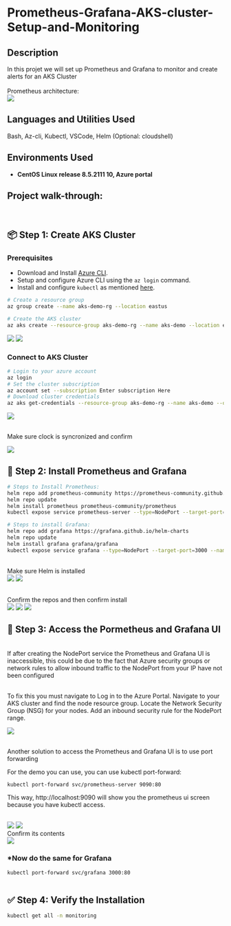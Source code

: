 # Prometheus-Grafana-AKS-cluster-Setup-and-Monitoring
<h2>Description</h2>
In this projet we will set up Prometheus and Grafana to monitor and create alerts for an AKS Cluster
<br />
<br/>  Prometheus architecture: <br/>
<img src="https://github.com/user-attachments/assets/4bf3b677-2866-4a42-ad94-8e7776117baa"/>


<h2>Languages and Utilities Used</h2>

Bash, Az-cli, Kubectl, VSCode, Helm (Optional: cloudshell)

<h2>Environments Used </h2>

- <b>CentOS Linux release 8.5.2111
 10, Azure portal </b>

<h2>Project walk-through:</h2>
<br/>
<p align="center">

 ## 📦 Step 1: Create AKS Cluster

### **Prerequisites**  
- Download and Install [Azure CLI](https://docs.microsoft.com/en-us/cli/azure/install-azure-cli).  
- Setup and configure Azure CLI using the `az login` command.  
- Install and configure `kubectl` as mentioned [here](https://kubernetes.io/docs/tasks/tools/install-kubectl/).

```bash
# Create a resource group
az group create --name aks-demo-rg --location eastus

# Create the AKS cluster
az aks create --resource-group aks-demo-rg --name aks-demo --location eastus2 --node-count 2 --enable-managed-identity --generate-ssh-keys
```

<img src="https://github.com/user-attachments/assets/ac86358c-104c-48b6-a506-a0d3658833bf"/>
<img src="https://github.com/user-attachments/assets/2724b032-6e8a-45b1-ad2d-5554ba06f801"/>

### **Connect to AKS Cluster**  
```bash
# Login to your azure account
az login
# Set the cluster subscription
az account set --subscription Enter subscription Here
# Download cluster credentials
az aks get-credentials --resource-group aks-demo-rg --name aks-demo --overwrite-existing

```
<img src="https://github.com/user-attachments/assets/3c3af067-95d3-458f-a90e-e046da1dcdac"/>

<br/>  Make sure clock is syncronized and confirm <br/>

<img src="https://github.com/user-attachments/assets/ec68a4be-19ad-4a44-8332-229853a4b662"/>

## 🧰 Step 2: Install Prometheus and Grafana

```bash
# Steps to Install Prometheus:
helm repo add prometheus-community https://prometheus-community.github.io/helm-charts
helm repo update
helm install prometheus prometheus-community/prometheus
kubectl expose service prometheus-server --type=NodePort --target-port=9090 --name=prometheus-server-ext

# Steps to install Grafana:
helm repo add grafana https://grafana.github.io/helm-charts
helm repo update
helm install grafana grafana/grafana
kubectl expose service grafana --type=NodePort --target-port=3000 --name=grafana-ext

```
<br/> Make sure Helm is installed <br/>
<img src="https://github.com/user-attachments/assets/885dd9ee-d29c-4a5b-b9cd-11eae0e521de"/>
<img src="https://github.com/user-attachments/assets/cd8b6112-3518-47a8-b3eb-a9b0a9ca0700"/>

<br/> Confirm the repos and then confirm install <br/>
<img src="https://github.com/user-attachments/assets/8fbea5a6-e59b-46ca-8ed1-3e4a6c93fbf1"/>
<img src="https://github.com/user-attachments/assets/bbeb6bbc-b1fa-4608-8191-bac10b07d2a9"/>
<img src="https://github.com/user-attachments/assets/be8e2f20-462e-4cb7-aec8-9deb7ab5a428"/>



## 🚀 Step 3: Access the Pormetheus and Grafana UI 

<br/> If after creating the NodePort service the Prometheus and Grafana UI is inaccessible, this could be due to the fact that Azure security groups or network rules to allow inbound traffic to the NodePort from your IP have not been configured <br/>

<br/> To fix this you must navigate to Log in to the Azure Portal.
Navigate to your AKS cluster and find the node resource group.
Locate the Network Security Group (NSG) for your nodes.
Add an inbound security rule for the NodePort range.<br/>

<img src="https://github.com/user-attachments/assets/31503d76-c470-4714-a36f-d577a8e9c53e"/>

<br/> Another solution to access the Prometheus and Grafana UI is to use port forwarding   

For the demo you can use, you can use kubectl port-forward:
```bash
kubectl port-forward svc/prometheus-server 9090:80
```
This way, http://localhost:9090 will show you the prometheus ui screen because you have kubectl access.

<br/>

<img src="https://github.com/user-attachments/assets/2e27ac24-e4a7-4a73-b6c5-1cacaf2f47f7"/>
<img src="https://github.com/user-attachments/assets/afe44fce-876d-4c4b-adb1-51c74c4bf9c8"/>
<br/> Confirm its contents </br>
<img src="https://github.com/user-attachments/assets/2acd78cf-95fe-4800-b65c-ad57a0ca374e"/>


### ***Now do the same for Grafana**

```bash
kubectl port-forward svc/grafana 3000:80

```
<img src=""/>



## ✅ Step 4: Verify the Installation
```Bash
kubectl get all -n monitoring
```

